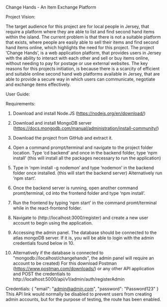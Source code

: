 Change Hands - An Item Exchange Platform

Project Vision:

The target audience for this project are for local people in Jersey, that require a platform where they are able to list and find second hand items within the island. The current problem is that there is not a suitable platform that exists, where people are easily able to sell their items and find second hand items online, which highlights the need for this project. The project ‘Change Hands’, is a web application platform, that provides users in Jersey with the ability to interact with each other and sell or buy items online, without needing to pay for postage or use external websites. The key reasons for this projects initiation, is because there is a scarcity of efficient and suitable online second hand web platforms available in Jersey, that are able to provide a secure way in which users can communicate, negotiate and exchange items effectively.

User Guide:

Requirements:
1.	Download and install Node.JS (https://nodejs.org/en/download/)

2.	Download and install MongoDB server (https://docs.mongodb.com/manual/administration/install-community/)

3.	Download the project from GitHub and extract it.

4.	Open a command prompt/terminal and navigate to the project folder location. Type ‘cd backend’ and once in the backend folder, type ‘npm install’ (this will install all the packages necessary to run the application)

5.	Type in ‘npm install -g nodemon’ and type ‘nodemon’ in the backend folder once installed. (this will start the backend server) Alternatively run ‘npm start’.

6.	Once the backend server is running, open another command promt/terminal, cd into the frontend folder and type ‘npm install’.

7.	Run the frontend by typing ‘npm start’ in the command promt/terminal while in the react-frontend folder.

8.	Navigate to (http://localhost:3000/register) and create a new user account to begin using the application.

9. Accessing the admin panel. The database should be connected to the atlas mongoDB server. If it is, you will be able to login with the admin credentials found below in 10.

10. Alternatively if the database is connected to "mongodb://localhost/changehands", the admin panel will require an account to be created) For this download Postman (https://www.postman.com/downloads/) or any other API application and POST the credentials to http://localhost:5000/api/v1/admin/auth/registerAdmin

Credentials:
{
   "email": "admin@admin.com",
   "password": "Password123"
}
This API link would normally be disabled to prevent users from creating admin accounts, but for the purpose of testing, the route has been enabled.
